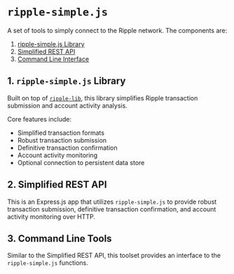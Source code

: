 # `ripple-simple.js`

A set of tools to simply connect to the Ripple network. The components are:

1. [ripple-simple.js Library](README.md#1-ripple-simple-js-library)
2. [Simplified REST API](README.md#2-simplified-rest-api)
3. [Command Line Interface](README.md#3-command-line-interface)







## 1. `ripple-simple.js` Library

Built on top of [`ripple-lib`](https://github.com/ripple/ripple-lib/), this library simplifies Ripple transaction submission and account activity analysis. 

Core features include:

* Simplified transaction formats
* Robust transaction submission 
* Definitive transaction confirmation
* Account activity monitoring
* Optional connection to persistent data store





## 2. Simplified REST API

This is an Express.js app that utilizes `ripple-simple.js` to provide robust transaction submission, definitive transaction confirmation, and account activity monitoring over HTTP.





## 3. Command Line Tools

Similar to the Simplified REST API, this toolset provides an interface to the `ripple-simple.js` functions.


